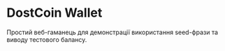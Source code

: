 # DostCoin Wallet

Простий веб-гаманець для демонстрації використання seed-фрази та виводу тестового балансу.